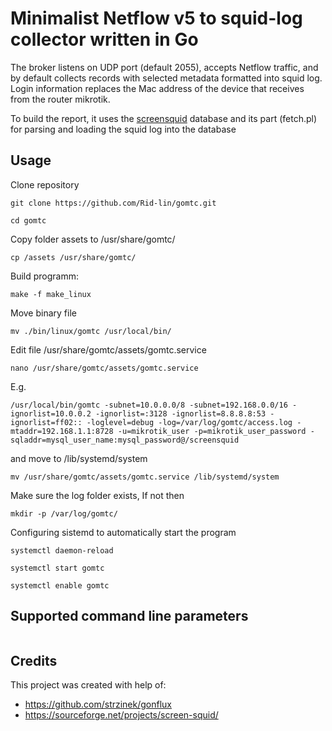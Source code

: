 # Minimalist Netflow v5 to squid-log collector written in Go

The broker listens on UDP port (default 2055), accepts Netflow traffic, and by default collects records with selected metadata formatted into squid log. Login information replaces the Mac address of the device that receives from the router mikrotik.

To build the report, it uses the [screensquid](https://sourceforge.net/projects/screen-squid/) database and its part (fetch.pl) for parsing and loading the squid log into the database

## Usage

Clone repository

`git clone https://github.com/Rid-lin/gomtc.git`

`cd gomtc`

Copy folder assets to /usr/share/gomtc/

`cp /assets /usr/share/gomtc/`

Build programm:

`make -f make_linux`

Move binary file

`mv ./bin/linux/gomtc /usr/local/bin/`

Edit file /usr/share/gomtc/assets/gomtc.service

`nano /usr/share/gomtc/assets/gomtc.service`

E.g.

`/usr/local/bin/gomtc -subnet=10.0.0.0/8 -subnet=192.168.0.0/16 -ignorlist=10.0.0.2 -ignorlist=:3128 -ignorlist=8.8.8.8:53 -ignorlist=ff02:: -loglevel=debug -log=/var/log/gomtc/access.log -mtaddr=192.168.1.1:8728 -u=mikrotik_user -p=mikrotik_user_password -sqladdr=mysql_user_name:mysql_password@/screensquid`

and move to /lib/systemd/system

`mv /usr/share/gomtc/assets/gomtc.service /lib/systemd/system`

Make sure the log folder exists, If not then

`mkdir -p /var/log/gomtc/`

Configuring sistemd to automatically start the program

`systemctl daemon-reload`

`systemctl start gomtc`

`systemctl enable gomtc`


## Supported command line parameters

```
```

## Credits

This project was created with help of:

* https://github.com/strzinek/gonflux
* https://sourceforge.net/projects/screen-squid/